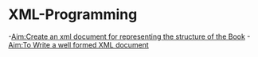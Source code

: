 # XML-Programming
-[Aim:Create an xml document for representing the structure of the Book](https://github.com/neerajsingh116/XML-Programming/blob/master/Lab1_Book_Structure)
-[Aim:To Write a  well formed XML document](https://github.com/neerajsingh116/XML-Programming/blob/master/Lab2_Well_Formed_Document)
